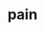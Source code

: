---
category: 4-letters
denotation: null
name: pain
reference_link: https://www.etymonline.com/word/pain
root_language: null
root_name: null
title: pain
type: free
word_sums:
- respelling: pain
  sum: 'Pain + '
---